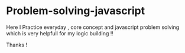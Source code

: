 ﻿# Problem-solving-javascript

Here I Practice everyday , core concept and javascript problem solving which is very helpfull for my logic building !!

Thanks !
